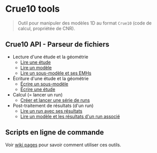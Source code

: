 Crue10 tools
============

> Outil pour manipuler des modèles 1D au format `Crue10` (code de calcul, propriétée de CNR).

## Crue10 API - Parseur de fichiers

- Lecture d'une étude et la géométrie
  - [Lire une étude](snippets/read_studies.py)
  - [Lire un modèle](snippets/read_model.py)
  - [Lire un sous-modèle et ses EMHs](snippets/read_submodel.py)
- Écriture d'une étude et la géométrie
  - [Écrire un sous-modèle](snippets/write_submodel_from_scratch.py)
  - [Écrire une étude](snippets/write_study_from_scratch.py)
- Calcul (= lancer un run)
    - [Créer et lancer une série de runs](snippets/run_calculations.py)
- Post-traitement de résultats (d'un run)
  - [Lire un run avec ses résultats](snippets/read_run_and_results.py)
  - [Lire un modèle et les résultats d'un run associé](snippets/read_model_and_run.py)

## Scripts en ligne de commande

Voir [wiki pages](https://github.com/CNR-Engineering/Crue10_tools/wiki) pour savoir comment utiliser ces outils.
